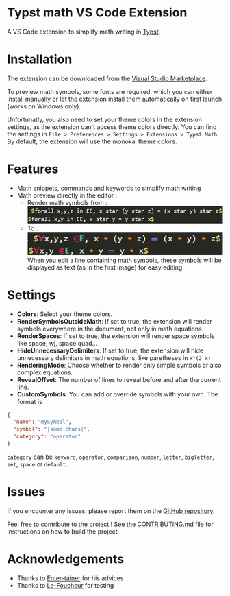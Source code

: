 # Typst math VS Code Extension

A VS Code extension to simplify math writing in [Typst](https://typst.app/home).

# Installation

The extension can be downloaded from the [Visual Studio Marketplace](https://marketplace.visualstudio.com/items?itemName=surv.typst-math).

To preview math symbols, some fonts are required, which you can either install [manually](./assets/fonts/README.md) or let the extension install them automatically on first launch (works on Windows only).

Unfortunatly, you also need to set your theme colors in the extension settings, as the extension can't access theme colors directly. You can find the settings in `File > Preferences > Settings > Extensions > Typst Math`.
By default, the extension will use the monokai theme colors.

# Features

- Math snippets, commands and keywords to simplify math writing
- Math preview directly in the editor :
  - Render math symbols from : \
    ![Typst math without preview](./assets/math-without-preview.png)
  - To : \
    ![Preview some math symbols directly](./assets/math-preview.png) \
    When you edit a line containing math symbols, these symbols will be displayed as text (as in the first image) for easy editing.

# Settings

- **Colors**: Select your theme colors.
- **RenderSymbolsOutsideMath**: If set to true, the extension will render symbols everywhere in the document, not only in math equations.
- **RenderSpaces**: If set to true, the extension will render space symbols like space, wj, space.quad...
- **HideUnnecessaryDelimiters**: If set to true, the extension will hide unnecessary delimiters in math equations, like paretheses in `x^(2 x)`
- **RenderingMode**: Choose whether to render only simple symbols or also complex equations.
- **RevealOffset**: The number of lines to reveal before and after the current line.
- **CustomSymbols**: You can add or override symbols with your own. The format is
```json
{
  "name": "mySymbol",
  "symbol": "|some chars|",
  "category": "operator"
}
```
`category` can be `keyword`, `operator`, `comparison`, `number`, `letter`, `bigletter`, `set`, `space` or `default`.

# Issues
If you encounter any issues, please report them on the [GitHub repository](https://github.com/supersurviveur/typst-math/issues).

Feel free to contribute to the project ! See the [CONTRIBUTING.md](./CONTRIBUTING.md) file for instructions on how to build the project.

# Acknowledgements
- Thanks to [Enter-tainer](https://github.com/Enter-tainer) for his advices
- Thanks to [Le-Foucheur](https://github.com/Le-Foucheur) for testing